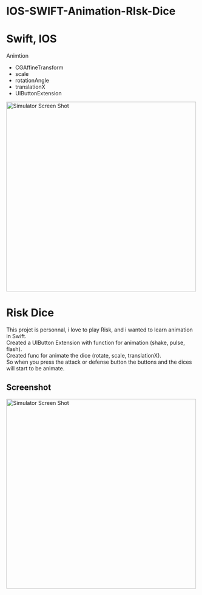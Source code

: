 # IOS-SWIFT-Animation-RIsk-Dice


# Swift, IOS
Animtion

- CGAffineTransform
- scale
- rotationAngle
- translationX
- UIButtonExtension


<img width="500" alt="Simulator Screen Shot" src="https://user-images.githubusercontent.com/56839789/74249053-dcdfce80-4ce8-11ea-9e44-604ec520b230.gif"> 

# Risk Dice

This projet is personnal, i love to play Risk, and i wanted to learn animation in Swift. <br>
Created a UIButton Extension with function for animation (shake, pulse, flash).<br>
Created func for animate the dice (rotate, scale, translationX). <br>
So when you press the attack or defense button the buttons and the dices will start to be animate.<br>




## Screenshot
<img width="500" alt="Simulator Screen Shot" src="https://user-images.githubusercontent.com/56839789/73961378-bdbdf700-490c-11ea-8d87-1d3126063b15.png">



